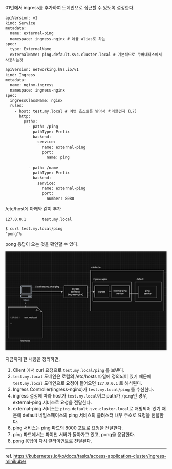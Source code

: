 01번에서 ingress를 추가하여 도메인으로 접근할 수 있도록 설정한다.

```
apiVersion: v1
kind: Service
metadata:
  name: external-ping
  namespace: ingress-nginx # 얘를 alias로 하는
spec:
  type: ExternalName
  externalName: ping.default.svc.cluster.local # 기본적으로 쿠버네티스에서 사용하는것
```

```
apiVersion: networking.k8s.io/v1
kind: Ingress
metadata:
  name: nginx-ingress
  namespace: ingress-nginx
spec:
  ingressClassName: nginx
  rules:
    - host: test.my.local # 어떤 호스트를 받아서 처리할건지 (L7)
      http:
        paths:
          - path: /ping
            pathType: Prefix
            backend:
              service:
                name: external-ping
                port:
                  name: ping

          - path: /name
            pathType: Prefix
            backend:
              service:
                name: external-ping
                port:
                  number: 8080
```

/etc/host에 아래와 같이 추가
```
127.0.0.1       test.my.local
```

```
$ curl test.my.local/ping
"pong"%        
```

pong 응답이 오는 것을 확인할 수 있다.

![](02.png)

지금까지 한 내용을 정리하면,
1. Client 에서 curl 요청으로 `test.my.local/ping` 를 보낸다.
2. `test.my.local` 도메인은 로컬의 /etc/hosts 파일에 정의되어 있기 때문에 `test.my.local` 도메인으로 요청이 들어오면 `127.0.0.1` 로 해석된다.
3. Ingress Controller(ingress-nginx)가 `test.my.local/ping` 를 수신한다.
4. ingress 설정에 따라 host가 `test.my.local`이고 path가 `/ping`인 경우, external-ping 서비스로 요청을 전달한다.
5. external-ping 서비스는 `ping.default.svc.cluster.local`로 매핑되어 있기 때문에 default 네임스페이스의 ping 서비스의 클러스터 내부 주소로 요청을 전달한다.
6. ping 서비스는 ping 파드의 8000 포트로 요청을 전달한다.
7. ping 파드에서는 파이썬 서버가 돌아가고 있고, pong을 응답한다.
8. pong 응답이 다시 클라이언트로 전달된다.


---

ref. https://kubernetes.io/ko/docs/tasks/access-application-cluster/ingress-minikube/